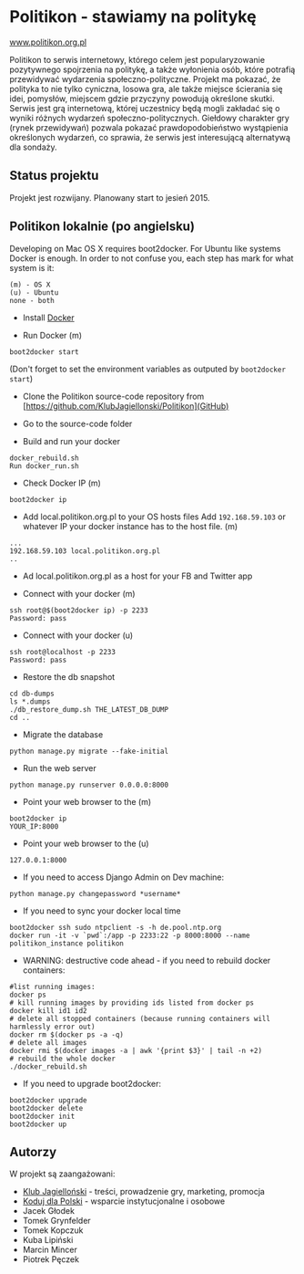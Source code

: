 # Politikon - stawiamy na politykę
www.politikon.org.pl

Politikon to serwis internetowy, którego celem jest popularyzowanie pozytywnego spojrzenia na politykę, a także wyłonienia osób, które potrafią przewidywać wydarzenia społeczno-polityczne. Projekt ma pokazać, że polityka to nie tylko cyniczna, losowa gra, ale także miejsce ścierania się idei, pomysłów, miejscem gdzie przyczyny powodują określone skutki. Serwis jest grą internetową, której uczestnicy będą mogli zakładać się o wyniki różnych wydarzeń społeczno-politycznych. Giełdowy charakter gry (rynek przewidywań) pozwala pokazać prawdopodobieństwo wystąpienia określonych wydarzeń, co sprawia, że serwis jest interesującą alternatywą dla sondaży.

## Status projektu

Projekt jest rozwijany. Planowany start to jesień 2015.

## Politikon lokalnie (po angielsku)

Developing on Mac OS X requires boot2docker. For Ubuntu like systems Docker is enough. In order to not confuse you, each step has mark for what system is it: 
```
(m) - OS X
(u) - Ubuntu
none - both
```

* Install [Docker](https://docs.docker.com/)

* Run Docker (m)
```
boot2docker start
```
(Don't forget to set the environment variables as outputed by `boot2docker start`)

* Clone the Politikon source-code repository from [https://github.com/KlubJagiellonski/Politikon](GitHub)

* Go to the source-code folder

* Build and run your docker
```
docker_rebuild.sh
Run docker_run.sh
```

* Check Docker IP (m)
```
boot2docker ip
```

* Add local.politikon.org.pl to your OS hosts files
Add `192.168.59.103` or whatever IP your docker instance has to the host file. (m)
```
...
192.168.59.103 local.politikon.org.pl
..
```

* Ad local.politikon.org.pl as a host for your FB and Twitter app

* Connect with your docker (m)
```
ssh root@$(boot2docker ip) -p 2233
Password: pass
```

* Connect with your docker (u)
```
ssh root@localhost -p 2233
Password: pass
```

* Restore the db snapshot
```
cd db-dumps
ls *.dumps
./db_restore_dump.sh THE_LATEST_DB_DUMP
cd ..
```
* Migrate the database
```
python manage.py migrate --fake-initial
```

* Run the web server
```
python manage.py runserver 0.0.0.0:8000
```

* Point your web browser to the (m)
```
boot2docker ip
YOUR_IP:8000
```

* Point your web browser to the (u)
```
127.0.0.1:8000
```

* If you need to access Django Admin on Dev machine:
```
python manage.py changepassword *username*
```

* If you need to sync your docker local time
```
boot2docker ssh sudo ntpclient -s -h de.pool.ntp.org
docker run -it -v `pwd`:/app -p 2233:22 -p 8000:8000 --name politikon_instance politikon
```

* WARNING: destructive code ahead - if you need to rebuild docker containers:
```
#list running images:
docker ps
# kill running images by providing ids listed from docker ps
docker kill id1 id2
# delete all stopped containers (because running containers will harmlessly error out)
docker rm $(docker ps -a -q)
# delete all images
docker rmi $(docker images -a | awk '{print $3}' | tail -n +2)
# rebuild the whole docker
./docker_rebuild.sh
```

* If you need to upgrade boot2docker:
```
boot2docker upgrade
boot2docker delete
boot2docker init
boot2docker up
```

## Autorzy

W projekt są zaangażowani:
* [Klub Jagielloński](http://www.kj.org.pl) - treści, prowadzenie gry, marketing, promocja
* [Koduj dla Polski](http://www.kodujdlapolski.pl) - wsparcie instytucjonalne i osobowe
* Jacek Głodek
* Tomek Grynfelder
* Tomek Kopczuk
* Kuba Lipiński
* Marcin Mincer
* Piotrek Pęczek
